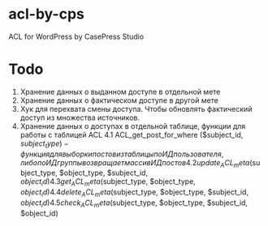 acl-by-cps
==========

ACL for WordPress by CasePress Studio

# Todo
1. Хранение данных о выданном доступе в отдельной мете
2. Хранение данных о фактическом доступе в другой мете
3. Хук для перехвата смены доступа. Чтобы обновлять фактический доступ из множества источников.
4. Хранение данных о доступах в отдельной таблице, функции для работы с таблицей ACL
4.1 ACL_get_post_for_where ($subject_id, $subject_type) - функция для выборки постов из таблицы по ИД пользователя, либо по ИД группы возвращает массив ИД постов
4.2 update_ACL_meta ($subject_type, $object_type, $subject_id, $object_id)
4.3 get_ACL_meta ($subject_type, $object_type, $object_id)
4.4 delete_ACL_meta ($subject_type, $object_type, $subject_id, $object_id)
4.5 check_ACL_meta ($subject_type, $object_type, $subject_id, $object_id)

